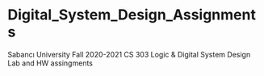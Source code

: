 # Digital_System_Design_Assignments
Sabancı University Fall 2020-2021 CS 303 Logic &amp; Digital System Design Lab and HW assingments
